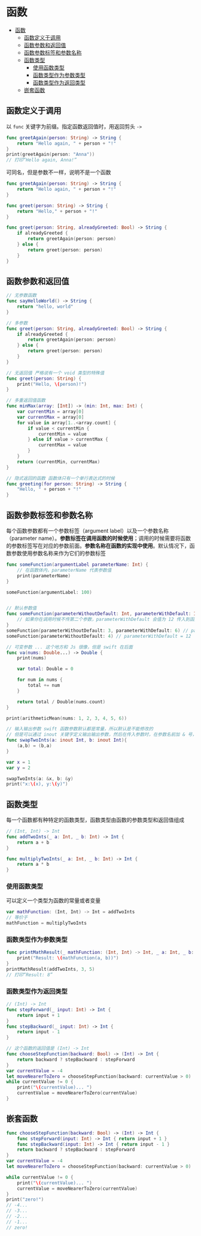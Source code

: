 # 函数

- [函数](#函数)
  - [函数定义于调用](#函数定义于调用)
  - [函数参数和返回值](#函数参数和返回值)
  - [函数参数标签和参数名称](#函数参数标签和参数名称)
  - [函数类型](#函数类型)
    - [使用函数类型](#使用函数类型)
    - [函数类型作为参数类型](#函数类型作为参数类型)
    - [函数类型作为返回类型](#函数类型作为返回类型)
  - [嵌套函数](#嵌套函数)

## 函数定义于调用

以 `func` 关键字为前缀。指定函数返回值时，用返回剪头 `->`

```swift
func greetAgain(person: String) -> String {
    return "Hello again, " + person + "!"
}
print(greetAgain(person: "Anna"))
// 打印“Hello again, Anna!”
```

可同名，但是参数不一样，说明不是一个函数

```swift
func greetAgain(person: String) -> String {
	return "Hello again, " + person + "!"
}

func greet(person: String) -> String {
	return "Hello," + person + "!"
}

func greet(person: String, alreadyGreeted: Bool) -> String {
	if alreadyGreeted {
		return greetAgain(person: person)
	} else {
		return greet(person: person)
	}
}
```

## 函数参数和返回值

```swift
// 无参数函数
func sayHelloWorld() -> String {
    return "hello, world"
}

// 多参数
func greet(person: String, alreadyGreeted: Bool) -> String {
	if alreadyGreeted {
		return greetAgain(person: person)
	} else {
		return greet(person: person)
	}
}

// 无返回值 严格说有一个 void 类型的特殊值
func greet(person: String) {
    print("Hello, \(person)!")
}

// 多重返回值函数
func minMax(array: [Int]) -> (min: Int, max: Int) {
    var currentMin = array[0]
    var currentMax = array[0]
    for value in array[1..<array.count] {
        if value < currentMin {
            currentMin = value
        } else if value > currentMax {
            currentMax = value
        }
    }
    return (currentMin, currentMax)
}

// 隐式返回的函数 函数体只有一个单行表达式的时候
func greeting(for person: String) -> String {
    "Hello, " + person + "!"
}
```

## 函数参数标签和参数名称

每个函数参数都有一个参数标签（argument label）以及一个参数名称（parameter name）。**参数标签在调用函数的时候使用**；调用的时候需要将函数的参数标签写在对应的参数前面。**参数名称在函数的实现中使用**。默认情况下，函数参数使用参数名称来作为它们的参数标签

```swift
func someFunction(argumentLabel parameterName: Int) {
    // 在函数体内，parameterName 代表参数值
    print(parameterName)
}

someFunction(argumentLabel: 100)


// 默认参数值
func someFunction(parameterWithoutDefault: Int, parameterWithDefault: Int = 12) {
    // 如果你在调用时候不传第二个参数，parameterWithDefault 会值为 12 传入到函数体中。
}
someFunction(parameterWithoutDefault: 3, parameterWithDefault: 6) // parameterWithDefault = 6
someFunction(parameterWithoutDefault: 4) // parameterWithDefault = 12

// 可变参数 ... 这个地方和 Js 很像，但是 swift 在后面
func va(nums: Double...) -> Double {
    print(nums)

    var total: Double = 0

    for num in nums {
        total += num
    }

    return total / Double(nums.count)
}

print(arithmeticMean(nums: 1, 2, 3, 4, 5, 6))

// 输入输出参数 swift 函数参数默认都是常量，所以默认是不能修改的
// 但是可以通过 inout 关键字定义输出输出参数，然后在传入参数时，在参数名前加 & 号，表示这个值可以被修改
func swapTwoInts(a: inout Int, b: inout Int){
    (a,b) = (b,a)
}

var x = 1
var y = 2

swapTwoInts(a: &x, b: &y)
print("x:\(x), y:\(y)")
```

## 函数类型

每一个函数都有种特定的函数类型，函数类型由函数的参数类型和返回值组成

```swift
// (Int, Int) -> Int
func addTwoInts(_ a: Int, _ b: Int) -> Int {
    return a + b
}

func multiplyTwoInts(_ a: Int, _ b: Int) -> Int {
    return a * b
}
```

### 使用函数类型

可以定义一个类型为函数的常量或者变量

```swift
var mathFunction: (Int, Int) -> Int = addTwoInts
// 等价于
mathFunction = multiplyTwoInts
```
### 函数类型作为参数类型
```swift
func printMathResult(_ mathFunction: (Int, Int) -> Int, _ a: Int, _ b: Int) {
    print("Result: \(mathFunction(a, b))")
}
printMathResult(addTwoInts, 3, 5)
// 打印“Result: 8”
```
### 函数类型作为返回类型

```swift
// (Int) -> Int
func stepForward(_ input: Int) -> Int {
    return input + 1
}
func stepBackward(_ input: Int) -> Int {
    return input - 1
}

// 这个函数的返回值是 (Int) -> Int
func chooseStepFunction(backward: Bool) -> (Int) -> Int {
    return backward ? stepBackward : stepForward
}
var currentValue = -4
let moveNearerToZero = chooseStepFunction(backward: currentValue > 0)
while currentValue != 0 {
    print("\(currentValue)... ")
    currentValue = moveNearerToZero(currentValue)
}
```

## 嵌套函数

```swift
func chooseStepFunction(backward: Bool) -> (Int) -> Int {
    func stepForward(input: Int) -> Int { return input + 1 }
    func stepBackward(input: Int) -> Int { return input - 1 }
    return backward ? stepBackward : stepForward
}
var currentValue = -4
let moveNearerToZero = chooseStepFunction(backward: currentValue > 0)

while currentValue != 0 {
    print("\(currentValue)... ")
    currentValue = moveNearerToZero(currentValue)
}
print("zero!")
// -4...
// -3...
// -2...
// -1...
// zero!
```
